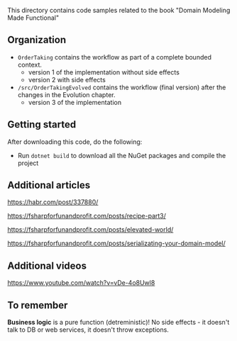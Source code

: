 This directory contains code samples related to the book "Domain Modeling Made Functional"

## Organization

* `OrderTaking` contains the workflow as part of a complete bounded context.
	- version 1 of the implementation without side effects
	- version 2 with side effects
* `/src/OrderTakingEvolved` contains the workflow (final version) after the changes in the Evolution chapter.
	- version 3 of the implementation

## Getting started

After downloading this code, do the following:

* Run `dotnet build` to download all the NuGet packages and compile the project

## Additional articles

https://habr.com/post/337880/

https://fsharpforfunandprofit.com/posts/recipe-part3/

https://fsharpforfunandprofit.com/posts/elevated-world/

https://fsharpforfunandprofit.com/posts/serializating-your-domain-model/

## Additional videos

https://www.youtube.com/watch?v=vDe-4o8Uwl8

## To remember

**Business logic** is a pure function (detreministic)!
No side effects - it doesn't talk to DB or web services, it doesn't throw exceptions.